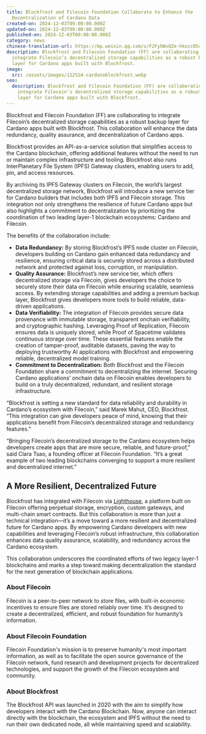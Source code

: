 ```yaml
---
title: Blockfrost and Filecoin Foundation Collaborate to Enhance the
  Decentralization of Cardano Data
created-on: 2024-12-03T09:00:00.000Z
updated-on: 2024-12-03T09:00:00.000Z
published-on: 2024-12-03T09:00:00.000Z
category: news
chinese-translation-url: https://mp.weixin.qq.com/s/F2FyhWvQZe-hkxcc05cEUQ?token=519016850&lang=zh_CN
description: Blockfrost and Filecoin Foundation (FF) are collaborating to
  integrate Filecoin’s decentralized storage capabilities as a robust backup
  layer for Cardano apps built with Blockfrost.
image:
  src: /assets/images/112524-cardanoblockfrost.webp
seo:
  description: Blockfrost and Filecoin Foundation (FF) are collaborating to
    integrate Filecoin’s decentralized storage capabilities as a robust backup
    layer for Cardano apps built with Blockfrost.
---
```


Blockfrost and Filecoin Foundation (FF) are collaborating to integrate Filecoin’s decentralized storage capabilities as a robust backup layer for Cardano apps built with Blockfrost. This collaboration will enhance the data redundancy, quality assurance, and decentralization of Cardano apps.

Blockfrost provides an API-as-a-service solution that simplifies access to the Cardano blockchain, offering additional features without the need to run or maintain complex infrastructure and tooling. Blockfrost also runs InterPlanetary File System (IPFS) Gateway clusters, enabling users to add, pin, and access resources.

By archiving its IPFS Gateway clusters on Filecoin, the world’s largest decentralized storage network, Blockfrost will introduce a new service tier for Cardano builders that includes both IPFS and Filecoin storage. This integration not only strengthens the resilience of future Cardano apps but also highlights a commitment to decentralization by prioritizing the coordination of two leading layer-1 blockchain ecosystems: Cardano and Filecoin.

The benefits of the collaboration include:

- **Data Redundancy:** By storing Blockfrost’s IPFS node cluster on Filecoin, developers building on Cardano gain enhanced data redundancy and resilience, ensuring critical data is securely stored across a distributed network and protected against loss, corruption, or manipulation.
- **Quality Assurance:** Blockfrost’s new service tier, which offers decentralized storage via Filecoin, gives developers the choice to securely store their data on Filecoin while ensuring scalable, seamless access. By extending storage capabilities and adding a premium backup layer, Blockfrost gives developers more tools to build reliable, data-driven applications.
- **Data Verifiability:** The integration of Filecoin provides secure data provenance with immutable storage, transparent onchain verifiability, and cryptographic hashing. Leveraging Proof of Replication, Filecoin ensures data is uniquely stored, while Proof of Spacetime validates continuous storage over time. These essential features enable the creation of tamper-proof, auditable datasets, paving the way to deploying trustworthy AI applications with Blockfrost and empowering reliable, decentralized model training.
- **Commitment to Decentralization:** Both Blockfrost and the Filecoin Foundation share a commitment to decentralizing the internet. Securing Cardano applications’ onchain data on Filecoin enables developers to build on a truly decentralized, redundant, and resilient storage infrastructure.

“Blockfrost is setting a new standard for data reliability and durability in Cardano’s ecosystem with Filecoin,” said Marek Mahut, CEO, Blockfrost. “This integration can give developers peace of mind, knowing that their applications benefit from Filecoin’s decentralized storage and redundancy features.”

“Bringing Filecoin’s decentralized storage to the Cardano ecosystem helps developers create apps that are more secure, reliable, and future-proof,” said Clara Tsao, a founding officer at Filecoin Foundation. “It’s a great example of two leading blockchains converging to support a more resilient and decentralized internet.”

## A More Resilient, Decentralized Future

Blockfrost has integrated with Filecoin via [Lighthouse](/ecosystem-explorer/lighthouse), a platform built on Filecoin offering perpetual storage, encryption, custom gateways, and multi-chain smart contracts. But this collaboration is more than just a technical integration—it’s a move toward a more resilient and decentralized future for Cardano apps. By empowering Cardano developers with new capabilities and leveraging Filecoin’s robust infrastructure, this collaboration enhances data quality assurance, scalability, and redundancy across the Cardano ecosystem.

This collaboration underscores the coordinated efforts of two legacy layer-1 blockchains and marks a step toward making decentralization the standard for the next generation of blockchain applications.

### About Filecoin

Filecoin is a peer-to-peer network to store files, with built-in economic incentives to ensure files are stored reliably over time. It’s designed to create a decentralized, efficient, and robust foundation for humanity’s information.

### About Filecoin Foundation

Filecoin Foundation's mission is to preserve humanity's most important information, as well as to facilitate the open source governance of the Filecoin network, fund research and development projects for decentralized technologies, and support the growth of the Filecoin ecosystem and community.

### About Blockfrost

The Blockfrost API was launched in 2020 with the aim to simplify how developers interact with the Cardano Blockchain. Now, anyone can interact directly with the blockchain, the ecosystem and IPFS without the need to run their own dedicated node, all while maintaining speed and scalability.
